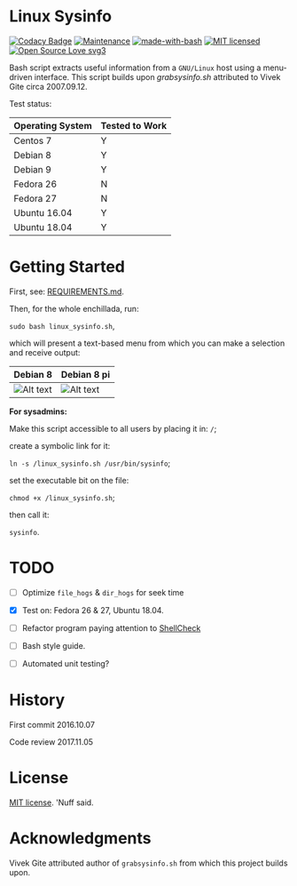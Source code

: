 # Linux Sysinfo 

[![Codacy Badge](https://api.codacy.com/project/badge/Grade/5a3b5bbe370e409a96a0de70b1c95c31)](https://www.codacy.com/app/marshki/linux_sysinfo?utm_source=github.com&amp;utm_medium=referral&amp;utm_content=marshki/bash_sys_info&amp;utm_campaign=Badge_Grade)
[![Maintenance](https://img.shields.io/badge/Maintained%3F-yes-green.svg)](https://GitHub.com/Naereen/StrapDown.js/graphs/commit-activity)
[![made-with-bash](https://img.shields.io/badge/Made%20with-Bash-1f425f.svg)](https://www.gnu.org/software/bash/)
[![MIT licensed](https://img.shields.io/badge/license-MIT-blue.svg)](https://raw.githubusercontent.com/hyperium/hyper/master/LICENSE)
[![Open Source Love svg3](https://badges.frapsoft.com/os/v3/open-source.svg?v=103)](https://github.com/ellerbrock/open-source-badges/)

Bash script extracts useful information from a `GNU/Linux` host using a menu-driven interface.
This script builds upon *grabsysinfo.sh* attributed to Vivek Gite circa 2007.09.12.

Test status: 

Operating System | Tested to Work  
-----------------|---------------
Centos 7         | Y
Debian 8         | Y 
Debian 9         | Y 
Fedora 26        | N
Fedora 27        | N
Ubuntu 16.04     | Y 
Ubuntu 18.04     | Y

# Getting Started 

First, see: [REQUIREMENTS.md](https://github.com/marshki/linux_sysinfo/blob/master/REQUIREMENTS.md). 

Then, for the whole enchillada, run: 

`sudo bash linux_sysinfo.sh`,  

which will present a text-based menu from which you can make a selection and receive output:
 
Debian 8     | Debian 8 pi 
----------   | -----------
![Alt text](https://github.com/marshki/linux_sysinfo/blob/master/docs/screen_grab.png "Deb_think") | ![Alt text](https://github.com/marshki/linux_sysinfo/blob/master/docs/screen_grab_2.png "Deb_pi")

**For sysadmins:**

Make this script accessible to all users by placing it in: `/`; 

create a symbolic link for it: 

`ln -s /linux_sysinfo.sh /usr/bin/sysinfo`; 

set the executable bit on the file:

`chmod +x /linux_sysinfo.sh`;   

then call it:

`sysinfo`.  
 
# TODO

- [ ] Optimize `file_hogs` & `dir_hogs` for seek time   

- [X] Test on: Fedora 26 & 27, Ubuntu 18.04.   

- [ ] Refactor program paying attention to [ShellCheck](https://www.shellcheck.net)

- [ ] Bash style guide. 

- [ ] Automated unit testing? 

# History 

First commit 2016.10.07

Code review 2017.11.05 

# License 

[MIT license](https://opensource.org/licenses/MIT). 'Nuff said. 

# Acknowledgments 

Vivek Gite attributed author of `grabsysinfo.sh` from which this project builds upon. 
